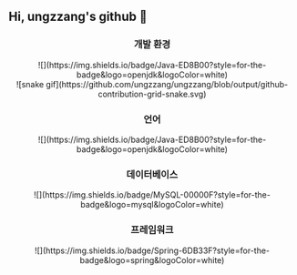 ## Hi, ungzzang's github 👋

<!--
**ungzzang/ungzzang** is a ✨ _special_ ✨ repository because its `README.md` (this file) appears on your GitHub profile.

Here are some ideas to get you started:

- 🔭 I’m currently working on ...
- 🌱 I’m currently learning ...
- 👯 I’m looking to collaborate on ...
- 🤔 I’m looking for help with ...
- 💬 Ask me about ...
- 📫 How to reach me: ...
- 😄 Pronouns: ...
- ⚡ Fun fact: ...
-->
<h3 align="center">개발 환경</h3>
<div align="center">
 ![](https://img.shields.io/badge/Java-ED8B00?style=for-the-badge&logo=openjdk&logoColor=white)
<div>
![snake gif](https://github.com/ungzzang/ungzzang/blob/output/github-contribution-grid-snake.svg)
<h3>언어</h3>
![](https://img.shields.io/badge/Java-ED8B00?style=for-the-badge&logo=openjdk&logoColor=white) </br>
<h3>데이터베이스</h3>
![](https://img.shields.io/badge/MySQL-00000F?style=for-the-badge&logo=mysql&logoColor=white) </br>
<h3>프레임워크</h3>
![](https://img.shields.io/badge/Spring-6DB33F?style=for-the-badge&logo=spring&logoColor=white)
